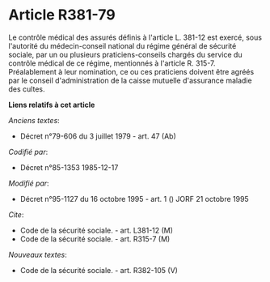 # Article R381-79

Le contrôle médical des assurés définis à l'article L. 381-12 est exercé, sous l'autorité du médecin-conseil national du
régime général de sécurité sociale, par un ou plusieurs praticiens-conseils chargés du service du contrôle médical de ce
régime, mentionnés à l'article R. 315-7. Préalablement à leur nomination, ce ou ces praticiens doivent être agréés par le
conseil d'administration de la caisse mutuelle d'assurance maladie des cultes.

**Liens relatifs à cet article**

_Anciens textes_:

  - Décret n°79-606 du 3 juillet 1979 - art. 47 (Ab)

_Codifié par_:

  - Décret n°85-1353 1985-12-17

_Modifié par_:

  - Décret n°95-1127 du 16 octobre 1995 - art. 1 () JORF 21 octobre 1995

_Cite_:

  - Code de la sécurité sociale. - art. L381-12 (M)
  - Code de la sécurité sociale. - art. R315-7 (M)

_Nouveaux textes_:

  - Code de la sécurité sociale. - art. R382-105 (V)
